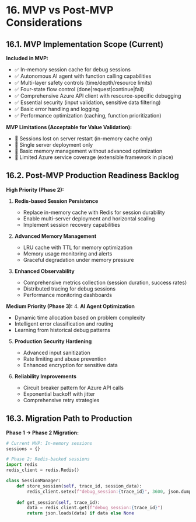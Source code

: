 # 16. MVP vs Post-MVP Considerations

## 16.1. MVP Implementation Scope (Current)

**Included in MVP:**
- ✅ In-memory session cache for debug sessions
- ✅ Autonomous AI agent with function calling capabilities
- ✅ Multi-layer safety controls (time/depth/resource limits)
- ✅ Four-state flow control (done|request|continue|fail)
- ✅ Comprehensive Azure API client with resource-specific debugging
- ✅ Essential security (input validation, sensitive data filtering)
- ✅ Basic error handling and logging
- ✅ Performance optimization (caching, function prioritization)

**MVP Limitations (Acceptable for Value Validation):**
- 🔄 Sessions lost on server restart (in-memory cache only)
- 🔄 Single server deployment only
- 🔄 Basic memory management without advanced optimization
- 🔄 Limited Azure service coverage (extensible framework in place)

## 16.2. Post-MVP Production Readiness Backlog

**High Priority (Phase 2):**
1. **Redis-based Session Persistence**
   - Replace in-memory cache with Redis for session durability
   - Enable multi-server deployment and horizontal scaling
   - Implement session recovery capabilities

2. **Advanced Memory Management**
   - LRU cache with TTL for memory optimization
   - Memory usage monitoring and alerts
   - Graceful degradation under memory pressure

3. **Enhanced Observability**
   - Comprehensive metrics collection (session duration, success rates)
   - Distributed tracing for debug sessions
   - Performance monitoring dashboards

**Medium Priority (Phase 3):**
4. **AI Agent Optimization**
   - Dynamic time allocation based on problem complexity
   - Intelligent error classification and routing
   - Learning from historical debug patterns

5. **Production Security Hardening**
   - Advanced input sanitization
   - Rate limiting and abuse prevention
   - Enhanced encryption for sensitive data

6. **Reliability Improvements**
   - Circuit breaker pattern for Azure API calls
   - Exponential backoff with jitter
   - Comprehensive retry strategies

## 16.3. Migration Path to Production

**Phase 1 → Phase 2 Migration:**
```python
# Current MVP: In-memory sessions
sessions = {}

# Phase 2: Redis-backed sessions
import redis
redis_client = redis.Redis()

class SessionManager:
    def store_session(self, trace_id, session_data):
        redis_client.setex(f"debug_session:{trace_id}", 3600, json.dumps(session_data))
    
    def get_session(self, trace_id):
        data = redis_client.get(f"debug_session:{trace_id}")
        return json.loads(data) if data else None
```
